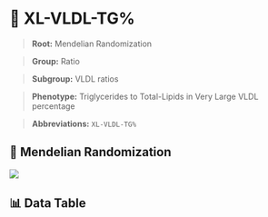 # 🧪 XL-VLDL-TG%

> **Root:** Mendelian Randomization

> **Group:** Ratio  

> **Subgroup:** VLDL ratios

> **Phenotype:** Triglycerides to Total-Lipids in Very Large VLDL percentage  

> **Abbreviations:** `XL-VLDL-TG%`

## 🧬 Mendelian Randomization  

<img src="/MR/Figures/Inverse/XLhengxianVLDLhengxianTGbaifenhao.png"/>


## 📊 Data Table


<CsvTableMRI src="/MR_Data/Inverse/XLhengxianVLDLhengxianTGbaifenhao.csv"/>
